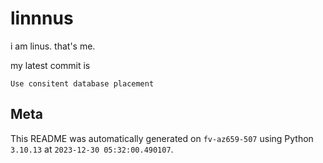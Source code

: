 # linnnus

i am linus. that's me.

my latest commit is

```
Use consitent database placement
```

## Meta

This README was automatically generated on `fv-az659-507` using Python
`3.10.13` at `2023-12-30 05:32:00.490107`.
